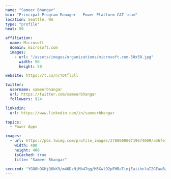 ```yaml
---
name: "Sameer Bhangar"
bio: "Principal Program Manager - Power Platform CAT team"
location: Seattle, WA
type: "profile"
heat: 50

affiliation:
  name: Microsoft
  domain: microsoft.com
  images:
    - url: "/assets/images/organizations/microsoft.com-50x50.jpg"
      width: 50
      height: 50

website: https://t.co/nrTQtfl3ll

twitter:
  username: sameerbhangar
  url: https://twitter.com/sameerbhangar
  followers: 924

linkedin:
  url: https://www.linkedin.com/in/sameerbhangar

topics:
  - Power Apps

images:
  - url: https://pbs.twimg.com/profile_images/378800000719674009/a36fe7ddfab1778b76e5793772e43798_400x400.jpeg
    width: 400
    height: 400
    isCached: true
    title: "Sameer Bhangar"

secured: "YG80hOXHjQ6kK9/m46DzNjMb47qg/M5Xwl92pFHBaTimjEaiiheluI2GEawBzQkb+gzm+j861HLlXbGdGMXgmDuzjuJ1hX6LdM5zTqSqxkEkaDY24fTBsQ8vUoplhmdKFeHwQiwQdzTfuS6vzq3G0bwO7K9Rj7BDM9O/To2oxUVmhk8d+R8IG8P7F89pbm8y1Yu7C0acu9dseXvN3s38cwx6B35Di5pa781LVST03JAPQw5d2MfUXlLOtaMlPOAgcRD0OUNDDLXe8upVGtCX4WcnEI5HhmGIKHZs6lnzaWQ0jCcEyJsor9cqdcF4awFzywJPpO90waK0tLc0AFGNp6mXCxWfH0NxNUY9fGBFvBGuF2qdzUdNJumIuxXdQpsKd1uxnul3XhcIbAWEKEZzHw==;DJiiZu5mOIBWXcY9AuAMyQ=="
---
```


